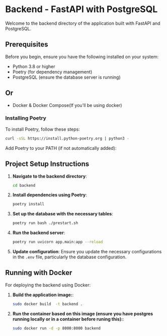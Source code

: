 # Backend - FastAPI with PostgreSQL

Welcome to the backend directory of the application built with FastAPI and PostgreSQL.

## Prerequisites

Before you begin, ensure you have the following installed on your system:

- Python 3.8 or higher
- Poetry (for dependency management)
- PostgreSQL (ensure the database server is running)
## Or
- Docker & Docker Compose(If you'll be using docker)

### Installing Poetry

To install Poetry, follow these steps:

```sh
curl -sSL https://install.python-poetry.org | python3 -
```
Add Poetry to your PATH (if not automatically added):

## Project Setup Instructions

1. **Navigate to the backend directory**:
    ```sh
    cd backend
    ```

2. **Install dependencies using Poetry**:
    ```sh
    poetry install
    ```

3. **Set up the database with the necessary tables**:
    ```sh
    poetry run bash ./prestart.sh
    ```

4. **Run the backend server**:
    ```sh
    poetry run uvicorn app.main:app --reload
    ```

5. **Update configuration**:
   Ensure you update the necessary configurations in the `.env` file, particularly the database configuration.


## Running with Docker

For deploying the backend using Docker:

1. **Build the application image:**:
    
    ```bash
    sudo docker build  -t backend . 
    ```
2. **Run the container based on this image (ensure you have postgres running locally or in a container before runing this):**:
    ```bash
    sudo docker run -d -p 8000:8000 backend
    ```

    